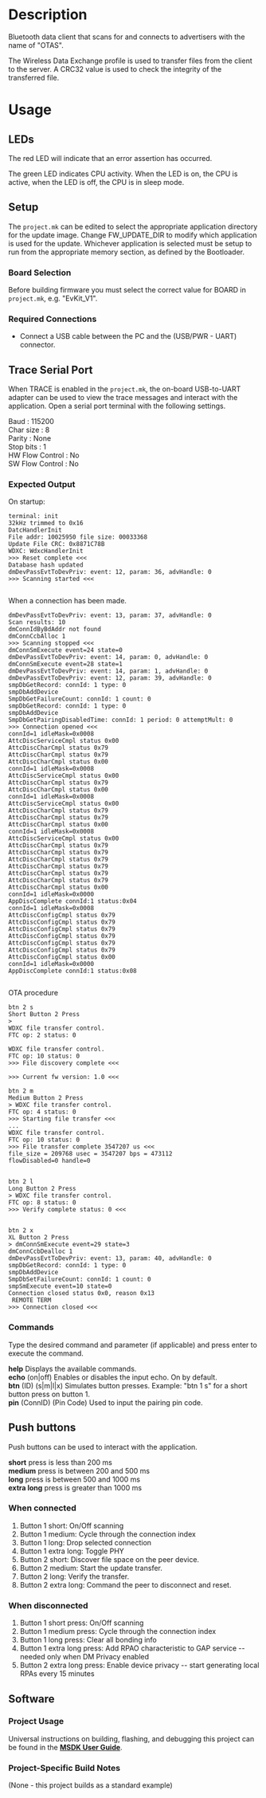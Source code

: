 # Description

Bluetooth data client that scans for and connects to advertisers with the name of "OTAS".

The Wireless Data Exchange profile is used to transfer files from the client to the server. 
A CRC32 value is used to check the integrity of the transferred file. 

# Usage

## LEDs

The red LED will indicate that an error assertion has occurred.  

The green LED indicates CPU activity. When the LED is on, the CPU is active, when the LED
is off, the CPU is in sleep mode.

## Setup
The `project.mk` can be edited to select the appropriate application directory for the update
image. Change FW_UPDATE_DIR to modify which application is used for the update. Whichever
application is selected must be setup to run from the appropriate memory section, as defined
by the Bootloader.

### Board Selection

Before building firmware you must select the correct value for BOARD in `project.mk`, e.g. "EvKit_V1".

### Required Connections
-   Connect a USB cable between the PC and the (USB/PWR - UART) connector.

## Trace Serial Port
When TRACE is enabled in the `project.mk`, the on-board USB-to-UART adapter can
be used to view the trace messages and interact with the application. Open a serial port terminal with
the following settings.

Baud            : 115200  
Char size       : 8  
Parity          : None  
Stop bits       : 1  
HW Flow Control : No  
SW Flow Control : No  

### Expected Output

On startup:
```
terminal: init
32kHz trimmed to 0x16
DatcHandlerInit
File addr: 10025950 file size: 00033368
Update File CRC: 0x8871C78B
WDXC: WdxcHandlerInit
>>> Reset complete <<<
Database hash updated
dmDevPassEvtToDevPriv: event: 12, param: 36, advHandle: 0
>>> Scanning started <<<
                                                     
```

When a connection has been made.
```
dmDevPassEvtToDevPriv: event: 13, param: 37, advHandle: 0
Scan results: 10
dmConnIdByBdAddr not found
dmConnCcbAlloc 1
>>> Scanning stopped <<<
dmConnSmExecute event=24 state=0
dmDevPassEvtToDevPriv: event: 14, param: 0, advHandle: 0
dmConnSmExecute event=28 state=1
dmDevPassEvtToDevPriv: event: 14, param: 1, advHandle: 0
dmDevPassEvtToDevPriv: event: 12, param: 39, advHandle: 0
smpDbGetRecord: connId: 1 type: 0
smpDbAddDevice
SmpDbGetFailureCount: connId: 1 count: 0
smpDbGetRecord: connId: 1 type: 0
smpDbAddDevice
SmpDbGetPairingDisabledTime: connId: 1 period: 0 attemptMult: 0
>>> Connection opened <<<
connId=1 idleMask=0x0008
AttcDiscServiceCmpl status 0x00
AttcDiscCharCmpl status 0x79
AttcDiscCharCmpl status 0x79
AttcDiscCharCmpl status 0x00
connId=1 idleMask=0x0008
AttcDiscServiceCmpl status 0x00
AttcDiscCharCmpl status 0x79
AttcDiscCharCmpl status 0x00
connId=1 idleMask=0x0008
AttcDiscServiceCmpl status 0x00
AttcDiscCharCmpl status 0x79
AttcDiscCharCmpl status 0x79
AttcDiscCharCmpl status 0x00
connId=1 idleMask=0x0008
AttcDiscServiceCmpl status 0x00
AttcDiscCharCmpl status 0x79
AttcDiscCharCmpl status 0x79
AttcDiscCharCmpl status 0x79
AttcDiscCharCmpl status 0x79
AttcDiscCharCmpl status 0x79
AttcDiscCharCmpl status 0x79
AttcDiscCharCmpl status 0x00
connId=1 idleMask=0x0000
AppDiscComplete connId:1 status:0x04
connId=1 idleMask=0x0008
AttcDiscConfigCmpl status 0x79
AttcDiscConfigCmpl status 0x79
AttcDiscConfigCmpl status 0x79
AttcDiscConfigCmpl status 0x79
AttcDiscConfigCmpl status 0x79
AttcDiscConfigCmpl status 0x79
AttcDiscConfigCmpl status 0x00
connId=1 idleMask=0x0000
AppDiscComplete connId:1 status:0x08
                                                                    
```

OTA procedure
```
btn 2 s
Short Button 2 Press
> 
WDXC file transfer control.
FTC op: 2 status: 0

WDXC file transfer control.
FTC op: 10 status: 0
>>> File discovery complete <<<

>>> Current fw version: 1.0 <<<                                              
                                                                              
btn 2 m                                                                       
Medium Button 2 Press                                                         
> WDXC file transfer control.                                                 
FTC op: 4 status: 0                                                           
>>> Starting file transfer <<<
... 
WDXC file transfer control.
FTC op: 10 status: 0
>>> File transfer complete 3547207 us <<<
file_size = 209768 usec = 3547207 bps = 473112
flowDisabled=0 handle=0


btn 2 l                                                                       
Long Button 2 Press                                                           
> WDXC file transfer control.                                                 
FTC op: 8 status: 0                                                           
>>> Verify complete status: 0 <<< 


btn 2 x                                                                       
XL Button 2 Press                                                             
> dmConnSmExecute event=29 state=3                                            
dmConnCcbDealloc 1                                                            
dmDevPassEvtToDevPriv: event: 13, param: 40, advHandle: 0                     
smpDbGetRecord: connId: 1 type: 0                                             
smpDbAddDevice                                                                
SmpDbSetFailureCount: connId: 1 count: 0                                      
smpSmExecute event=10 state=0                                                 
Connection closed status 0x0, reason 0x13                                     
 REMOTE TERM                                                                  
>>> Connection closed <<<
```

### Commands 
Type the desired command and parameter (if applicable) and press enter to execute the command.  

__help__  Displays the available commands.  
__echo__ (on|off) Enables or disables the input echo. On by default.  
__btn__ (ID) (s|m|l|x) Simulates button presses. Example: "btn 1 s" for a short button press on button 1.  
__pin__ (ConnID) (Pin Code) Used to input the pairing pin code.  

## Push buttons
Push buttons can be used to interact with the application.

__short__ press is less than 200 ms  
__medium__ press is between 200 and 500 ms  
__long__ press is between 500 and 1000 ms  
__extra long__ press is greater than 1000 ms  

### When connected
1. Button 1 short: On/Off scanning  
2. Button 1 medium: Cycle through the connection index  
3. Button 1 long: Drop selected connection  
4. Button 1 extra long: Toggle PHY 
5. Button 2 short: Discover file space on the peer device.
6. Button 2 medium: Start the update transfer.
7. Button 2 long: Verify the transfer.
8. Button 2 extra long: Command the peer to disconnect and reset.

### When disconnected
1. Button 1 short press: On/Off scanning
2. Button 1 medium press: Cycle through the connection index
3. Button 1 long press: Clear all bonding info
4. Button 1 extra long press: Add RPAO characteristic to GAP service -- needed only when DM Privacy enabled
5. Button 2 extra long press: Enable device privacy -- start generating local RPAs every 15 minutes


## Software

### Project Usage

Universal instructions on building, flashing, and debugging this project can be found in the **[MSDK User Guide](https://analog-devices-msdk.github.io/msdk/USERGUIDE/)**.

### Project-Specific Build Notes

(None - this project builds as a standard example)

